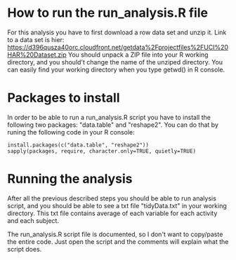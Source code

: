 # How to run the run_analysis.R file
For this analysis you have to first download a row data set and unzip it.
Link to a data set is hier: https://d396qusza40orc.cloudfront.net/getdata%2Fprojectfiles%2FUCI%20HAR%20Dataset.zip
You should unpack a ZIP file into your R working directory, and you should't change
the name of the unziped directory. You can easily find your working directory when
you type getwd() in R console.

# Packages to install
In order to be able to run a run_analysis.R script you have to install the following two 
packages: "data.table" and "reshape2". You can do that by runing the following 
code in your R console:

```
install.packages(c("data.table", "reshape2"))
sapply(packages, require, character.only=TRUE, quietly=TRUE)
```

# Running the analysis
After all the previous described steps you should be able to run analysis script,
and you should be able to see a txt file "tidyData.txt" in your working directory.
This txt file contains average of each variable for each activity and each subject.

The run_analysis.R script file is documented, so I don't want to copy/paste the entire 
code. Just open the script and the comments will explain what the script does.
